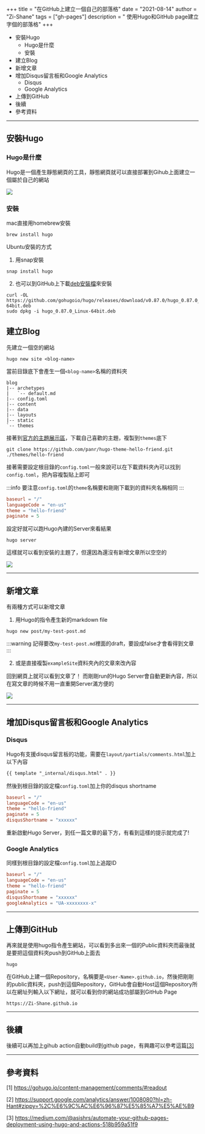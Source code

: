 +++
title = "在GitHub上建立一個自己的部落格"
date = "2021-08-14"
author = "Zi-Shane"
tags = ["gh-pages"]
description = " 使用Hugo和GitHub page建立字個的部落格"
+++

- 安裝Hugo
    - Hugo是什麼
    - 安裝
- 建立Blog
- 新增文章
- 增加Disqus留言板和Google Analytics
    - Disqus
    - Google Analytics
- 上傳到GitHub
- 後續
- 參考資料

---

## 安裝Hugo

### Hugo是什麼

Hugo是一個產生靜態網頁的工具，靜態網頁就可以直接部署到Gihub上面建立一個屬於自己的網站

![](https://i.imgur.com/CnT8yfx.png)

### 安裝

mac直接用homebrew安裝
```
brew install hugo
```

Ubuntu安裝的方式

1. 用snap安裝
```
snap install hugo
```

2. 也可以到GitHub上下載[deb安裝檔](https://github.com/gohugoio/hugo/releases/)來安裝
```
curl -OL https://github.com/gohugoio/hugo/releases/download/v0.87.0/hugo_0.87.0_Linux-64bit.deb
sudo dpkg -i hugo_0.87.0_Linux-64bit.deb
```

## 建立Blog

先建立一個空的網站

```
hugo new site <blog-name>
```

當前目錄底下會產生一個`<blog-name>`名稱的資料夾

```
blog
|-- archetypes
|   `-- default.md
|-- config.toml
|-- content
|-- data
|-- layouts
|-- static
`-- themes
```

接著到[官方的主題展示區](https://themes.gohugo.io/)，下載自己喜歡的主題，複製到`themes`底下

```
git clone https://github.com/panr/hugo-theme-hello-friend.git ./themes/hello-friend
```

接著需要設定根目錄的`config.toml`一般來說可以在下載資料夾內可以找到`config.toml`，把內容複製貼上即可

:::info
要注意`config.toml`的`theme`名稱要和剛剛下載到的資料夾名稱相同
:::

```toml
baseurl = "/"
languageCode = "en-us"
theme = "hello-friend"
paginate = 5
```

設定好就可以跑Hugo內建的Server來看結果

```
hugo server
```

這樣就可以看到安裝的主題了，但還因為還沒有新增文章所以空空的

![](https://i.imgur.com/l17ZR66.png)

---

## 新增文章

有兩種方式可以新增文章

1. 用Hugo的指令產生新的markdown file

```
hugo new post/my-test-post.md
```

:::warning
記得要改`my-test-post.md`裡面的draft，要設成false才會看得到文章
:::

2. 或是直接複製`exampleSite`資料夾內的文章來改內容

回到網頁上就可以看到文章了！
而剛剛run的Hugo Server會自動更新內容，所以在寫文章的時候不用一直重開Server滿方便的

![](https://i.imgur.com/PEmLJ9x.png)


---

## 增加Disqus留言板和Google Analytics

### Disqus

Hugo有支援disqus留言板的功能，需要在`layout/partials/comments.html`加上以下內容

```html
{{ template "_internal/disqus.html" . }}
```

然後到根目錄的設定檔`config.toml`加上你的disqus shortname

```toml
baseurl = "/"
languageCode = "en-us"
theme = "hello-friend"
paginate = 5
disqusShortname = "xxxxxx"
```

重新啟動Hugo Server，到任一篇文章的最下方，有看到這樣的提示就完成了!


### Google Analytics

同樣到根目錄的設定檔`config.toml`加上追蹤ID

```toml
baseurl = "/"
languageCode = "en-us"
theme = "hello-friend"
paginate = 5
disqusShortname = "xxxxxx"
googleAnalytics = "UA-xxxxxxxx-x"

```

---

## 上傳到GitHub

再來就是使用hugo指令產生網站，可以看到多出來一個的Public資料夾而最後就是要把這個資料夾push到GitHub上面去

```
hugo
```

在GitHub上建一個Repository，名稱要是`<User-Name>.github.io`，然後把剛剛的public資料夾，push到這個Repository，GitHub會自動Host這個Repository所以在網址列輸入以下網址，就可以看到你的網站成功部屬到GitHub Page

```
https://Zi-Shane.github.io
```

---

## 後續

後續可以再加上gihub action自動build到github page，有興趣可以參考這篇[[3]](https://medium.com/@asishrs/automate-your-github-pages-deployment-using-hugo-and-actions-518b959a51f9)

---

## 參考資料

[1] https://gohugo.io/content-management/comments/#readout

[2] https://support.google.com/analytics/answer/1008080?hl=zh-Hant#zippy=%2C%E6%9C%AC%E6%96%87%E5%85%A7%E5%AE%B9

[3] https://medium.com/@asishrs/automate-your-github-pages-deployment-using-hugo-and-actions-518b959a51f9
